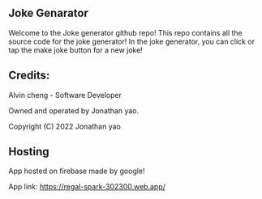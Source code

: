 ## Joke Genarator

Welcome to the Joke generator github repo! This repo contains all the source code for the joke generator! In the joke generator, you can click or tap the make joke button for a new joke! 

## Credits:

Alvin cheng - Software Developer

Owned and operated by Jonathan yao.

Copyright (C) 2022 Jonathan yao

## Hosting 

App hosted on firebase made by google!

App link: https://regal-spark-302300.web.app/
